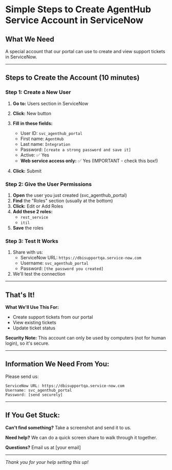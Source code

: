 # Simple Steps to Create AgentHub Service Account in ServiceNow

## What We Need
A special account that our portal can use to create and view support tickets in ServiceNow.

---

## Steps to Create the Account (10 minutes)

### Step 1: Create a New User
1. **Go to:** Users section in ServiceNow
2. **Click:** New button
3. **Fill in these fields:**
   - User ID: `svc_agenthub_portal`
   - First name: `AgentHub`
   - Last name: `Integration`
   - Password: `[create a strong password and save it]`
   - Active: ✅ Yes
   - **Web service access only:** ✅ Yes (IMPORTANT - check this box!)

4. **Click:** Submit

### Step 2: Give the User Permissions
1. **Open** the user you just created (svc_agenthub_portal)
2. **Find** the "Roles" section (usually at the bottom)
3. **Click:** Edit or Add Roles
4. **Add these 2 roles:**
   - `rest_service`
   - `itil`
5. **Save** the roles

### Step 3: Test It Works
1. Share with us:
   - ServiceNow URL: `https://dbisupportqa.service-now.com`
   - Username: `svc_agenthub_portal`
   - Password: `[the password you created]`
2. We'll test the connection

---

## That's It! 

**What We'll Use This For:**
- Create support tickets from our portal
- View existing tickets
- Update ticket status

**Security Note:** This account can only be used by computers (not for human login), so it's secure.

---

## Information We Need From You:

Please send us:
```
ServiceNow URL: https://dbisupportqa.service-now.com
Username: svc_agenthub_portal  
Password: [send securely]
```

---

## If You Get Stuck:

**Can't find something?** Take a screenshot and send it to us.

**Need help?** We can do a quick screen share to walk through it together.

**Questions?** Email us at [your email]

---

*Thank you for your help setting this up!*